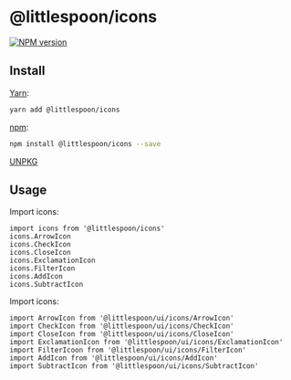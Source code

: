 # @littlespoon/icons

[![NPM version](https://img.shields.io/npm/v/@littlespoon/icons.svg)](https://www.npmjs.com/package/@littlespoon/icons)

## Install

[Yarn](https://yarnpkg.com/package/@littlespoon/icons):

```sh
yarn add @littlespoon/icons
```

[npm](https://www.npmjs.com/package/@littlespoon/icons):

```sh
npm install @littlespoon/icons --save
```

[UNPKG](https://unpkg.com/browse/@littlespoon/icons/)

## Usage

Import icons:

```tsx
import icons from '@littlespoon/icons'
icons.ArrowIcon
icons.CheckIcon
icons.CloseIcon
icons.ExclamationIcon
icons.FilterIcon
icons.AddIcon
icons.SubtractIcon
```

Import icons:

```tsx
import ArrowIcon from '@littlespoon/ui/icons/ArrowIcon'
import CheckIcon from '@littlespoon/ui/icons/CheckIcon'
import CloseIcon from '@littlespoon/ui/icons/CloseIcon'
import ExclamationIcon from '@littlespoon/ui/icons/ExclamationIcon'
import FilterIcoon from '@littlespoon/ui/icons/FilterIcon'
import AddIcon from '@littlespoon/ui/icons/AddIcon'
import SubtractIcon from '@littlespoon/ui/icons/SubtractIcon'
```
